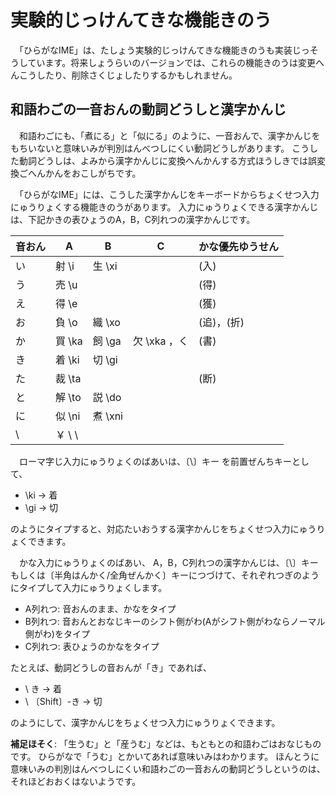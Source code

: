 # ￹実験的￺じっけんてき￻な￹機能￺きのう￻

　「ひらがなIME」は、たしょう￹実験的￺じっけんてき￻な￹機能￺きのう￻も￹実装￺じっそう￻しています。￹将来￺しょうらい￻のバージョンでは、これらの￹機能￺きのう￻は￹変更￺へんこう￻したり、￹削除￺さくじょ￻したりするかもしれません。

## ￹和語￺わご￻の一￹音￺おん￻の￹動詞￺どうし￻と￹漢字￺かんじ￻

　￹和語￺わご￻にも、「￹煮￺に￻る」と「￹似￺に￻る」のように、一￹音￺おん￻で、￹漢字￺かんじ￻をもちいないと￹意味￺いみ￻が￹判別￺はんべつ￻しにくい￹動詞￺どうし￻があります。
こうした￹動詞￺どうし￻は、よみから￹漢字￺かんじ￻に￹変換￺へんかん￻する￹方式￺ほうしき￻では￹誤変換￺ごへんかん￻をおこしがちです。

　「ひらがなIME」には、こうした￹漢字￺かんじ￻をキーボードからちょくせつ￹入力￺にゅうりょく￻する￹機能￺きのう￻があります。
￹入力￺にゅうりょく￻できる￹漢字￺かんじ￻は、￹下記￺かき￻の￹表￺ひょう￻のA，B，C￹列￺れつ￻の￹漢字￺かんじ￻です。

￹音￺おん￻ | A | B | C | かな￹優先￺ゆうせん￻
-- | -- | -- | -- | --
い | 射 \i | 生 \xi | | (入)
う | 売 \u | | | (得)
え | 得 \e | | | (獲)
お | 負 \o | 織 \xo | | (追)，(折)
か | 買 \ka | 飼 \ga | 欠 \xka ，く | (書)
き | 着 \ki | 切 \gi
た | 裁 \ta | | |(断)
と | 解 \to | 説 \do
に | 似 \ni | 煮 \xni
\ | ￥ \ \ |

　ローマ￹字￺じ￻￹入力￺にゅうりょく￻のばあいは、〔\〕キー を￹前置￺ぜんち￻キーとして、

* \ki → 着
* \gi → 切

のようにタイプすると、￹対応￺たいおう￻する￹漢字￺かんじ￻をちょくせつ￹入力￺にゅうりょく￻できます。

　かな￹入力￺にゅうりょく￻のばあい、 A，B，C￹列￺れつ￻の￹漢字￺かんじ￻は、〔\〕キー もしくは〔￹半角￺はんかく￻/￹全角￺ぜんかく￻〕キーにつづけて、それぞれつぎのようにタイプして￹入力￺にゅうりょく￻します。

* A￹列￺れつ￻: ￹音￺おん￻のまま、かなをタイプ
* B￹列￺れつ￻: ￹音￺おん￻とおなじキーのシフト￹側￺がわ￻(Aがシフト￹側￺がわ￻ならノーマル￹側￺がわ￻)をタイプ
* C￹列￺れつ￻: ￹表￺ひょう￻のかなをタイプ

たとえば、￹動詞￺どうし￻の￹音￺おん￻が「き」であれば、

* \ き → 着
* \ 〔Shift〕-き → 切

のようにして、￹漢字￺かんじ￻をちょくせつ￹入力￺にゅうりょく￻できます。

**￹補足￺ほそく￻**:  「￹生￺う￻む」と「￹産￺う￻む」などは、もともとの￹和語￺わご￻はおなじものです。
ひらがなで「うむ」とかいてあれば￹意味￺いみ￻はわかります。
ほんとうに￹意味￺いみ￻の￹判別￺はんべつ￻しにくい￹和語￺わご￻の一￹音￺おん￻の￹動詞￺どうし￻というのは、それほどおおくはないようです。
